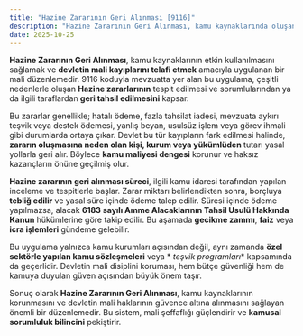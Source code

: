```yaml
---
title: "Hazine Zararının Geri Alınması [9116]"
description: "Hazine Zararının Geri Alınması, kamu kaynaklarında oluşan mali kayıpların tespit edilerek sorumlulardan yasal yollarla tahsil edilmesini sağlayan bir uygulamadır. Kamu maliyesini korur ve şeffaflığı artırır."
date: 2025-10-25
---
```


**Hazine Zararının Geri Alınması**, kamu kaynaklarının etkin kullanılmasını sağlamak ve **devletin mali kayıplarını
telafi etmek** amacıyla uygulanan bir mali düzenlemedir. 9116 koduyla mevzuatta yer alan bu uygulama, çeşitli nedenlerle
oluşan **Hazine zararlarının** tespit edilmesi ve sorumlularından ya da ilgili taraflardan **geri tahsil edilmesini**
kapsar.

Bu zararlar genellikle; hatalı ödeme, fazla tahsilat iadesi, mevzuata aykırı teşvik veya destek ödemesi, yanlış beyan,
usulsüz işlem veya görev ihmali gibi durumlarda ortaya çıkar. Devlet bu tür kayıpların fark edilmesi halinde, **zararın oluşmasına neden olan kişi, kurum veya yükümlüden**
tutarı yasal yollarla geri alır. Böylece **kamu maliyesi dengesi**
korunur ve haksız kazançların önüne geçilmiş olur.

**Hazine zararının geri alınması süreci**, ilgili kamu idaresi tarafından yapılan inceleme ve tespitlerle başlar. Zarar
miktarı belirlendikten sonra, borçluya **tebliğ edilir** ve yasal süre içinde ödeme talep edilir. Süresi içinde ödeme
yapılmazsa, alacak **6183 sayılı Amme Alacaklarının Tahsil Usulü Hakkında Kanun** hükümlerine göre takip edilir. Bu
aşamada **gecikme zammı**, **faiz** veya **icra işlemleri** gündeme gelebilir.

Bu uygulama yalnızca kamu kurumları açısından değil, aynı zamanda **özel sektörle yapılan kamu sözleşmeleri** veya *
*teşvik programları** kapsamında da geçerlidir. Devletin mali disiplini koruması, hem bütçe güvenliği hem de kamuya
duyulan güven açısından büyük önem taşır.

Sonuç olarak **Hazine Zararının Geri Alınması**, kamu kaynaklarının korunmasını ve devletin mali haklarının güvence
altına alınmasını sağlayan önemli bir düzenlemedir. Bu sistem, mali şeffaflığı güçlendirir ve **kamusal sorumluluk
bilincini** pekiştirir.

